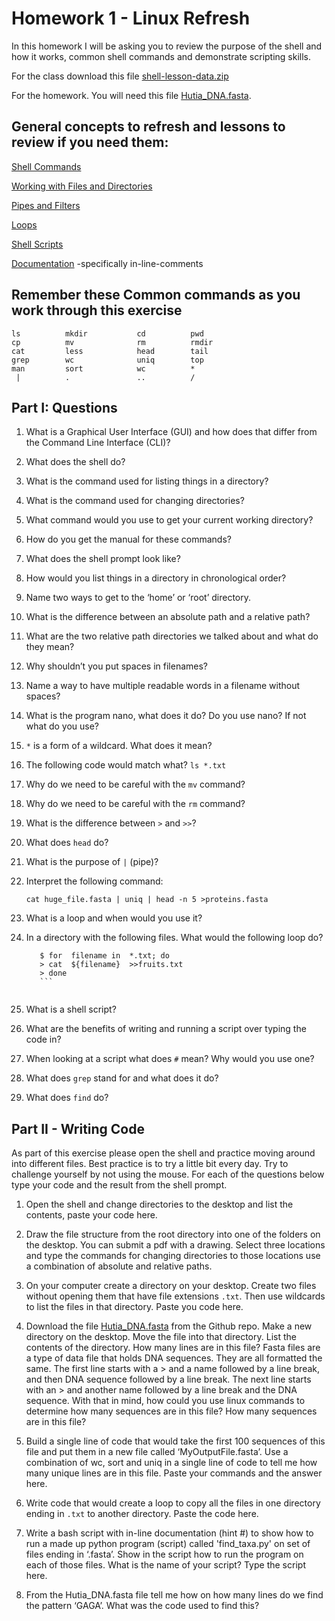 # Homework 1 - Linux Refresh

In this homework I will be asking you to review the purpose of the shell and how it works, common shell commands and demonstrate scripting skills. 

For the class download this file [shell-lesson-data.zip](https://swcarpentry.github.io/shell-novice/data/shell-lesson-data.zip)

For the homework. You will need this file [Hutia_DNA.fasta](https://www.dropbox.com/s/07y610c8zt63nt5/Hutia_DNA.fasta?dl=0).

## General concepts to refresh and lessons to review if you need them:

[Shell Commands](http://swcarpentry.github.io/shell-novice/01-intro/index.html)

[Working with Files and Directories](http://swcarpentry.github.io/shell-novice/03-create/index.html)

[Pipes and Filters](http://swcarpentry.github.io/shell-novice/04-pipefilter/index.html)

[Loops](http://swcarpentry.github.io/shell-novice/05-loop/index.html)

[Shell Scripts](http://swcarpentry.github.io/shell-novice/06-script/index.html)

[Documentation](https://blog.submain.com/code-documentation-the-complete-beginners-guide/) -specifically in-line-comments

## Remember these Common commands as you work through this exercise

    ls          mkdir           cd          pwd
    cp          mv              rm          rmdir 		
    cat         less            head        tail
    grep        wc              uniq        top
    man         sort            wc          * 
     |          .               ..          /


## Part I: Questions

1. 	What is a Graphical User Interface (GUI) and how does that differ from the Command Line Interface (CLI)?

2.	What does the shell do?

3.	What is the command used for listing things in a directory?

4.	What is the command used for changing directories?

5.	What command would you use to get your current working directory?

6.	How do you get the manual for these commands?

7.	What does the shell prompt look like?

8.	How would you list things in a directory in chronological order?

9.	Name two ways to get to the ‘home’ or ‘root’ directory.

10.	What is the difference between an absolute path and a relative path?

11.	What are the two relative path directories we talked about and what do they mean?

12.	Why shouldn’t you put spaces in filenames?

13.	Name a way to have multiple readable words in a filename without spaces?

14.	What is the program nano, what does it do? Do you use nano? If not what do you use?

15.	``*`` is a form of a wildcard. What does it mean?

16.	The following code would match what? 
		```ls *.txt``` 

17.	Why do we need to be careful with the ```mv``` command?

18.	Why do we need to be careful with the ```rm``` command?

19.	What is the difference between ```>``` and ```>>```?

20.	What does ```head``` do? 

21.	What is the purpose of ```|``` (pipe)?

22.	Interpret the following command:

	```cat huge_file.fasta | uniq | head -n 5 >proteins.fasta```

23.	What is a loop and when would you use it?

24.	In a directory with the following files. What would the following loop do?
         
	 ```apple.txt, banana.txt, orange.txt 
		$ for  filename in  *.txt; do
		> cat  ${filename}  >>fruits.txt
		> done
		```
		
25.	What is a shell script?

26.	What are the benefits of writing and running a script over typing the code in?

27.	When looking at a script what does ```#``` mean? Why would you use one?

28.	What does ```grep``` stand for and what does it do?

29.	What does ```find``` do?



## Part II - Writing Code

As part of this exercise please open the shell and practice moving around into different files.  Best practice is to try a little bit every day. Try to challenge yourself by not using the mouse. For each of the questions below type your code and the result from the shell prompt.

1.	Open the shell and change directories to the desktop and list the contents, paste your code here.

2.	Draw the file structure from the root directory into one of the folders on the desktop.  You can submit a pdf with a drawing. Select three locations and type the commands for changing directories to those locations use a combination of absolute and relative paths. 

3.	On your computer create a directory on your desktop.  Create two files without opening them that have file extensions ```.txt```. Then use wildcards to list the files in that directory.  Paste you code here.

4.	Download the file [Hutia_DNA.fasta](https://www.dropbox.com/s/07y610c8zt63nt5/Hutia_DNA.fasta?dl=0) from the Github repo. Make a new directory on the desktop. Move the file into that directory. List the contents of the directory.  How many lines are in this file? Fasta files are a type of data file that holds DNA sequences. They are all formatted the same. The first line starts with a > and a name followed by a line break, and then DNA sequence followed by a line break. The next line starts with an > and another name followed by a line break and the DNA sequence. With that in mind, how could you use linux commands to determine how many sequences are in this file? How many sequences are in this file?

5.	Build a single line of code that would take the first 100 sequences of this file and put them in a new file called ‘MyOutputFile.fasta’. Use a combination of wc, sort and uniq in a single line of code to tell me how many unique lines are in this file.  Paste your commands and the answer here.

6.	Write code that would create a loop to copy all the files in one directory ending in ```.txt``` to another directory. Paste the code here.  


7.	Write a bash script with in-line documentation (hint #) to show how to run a made up python program (script) called 'find_taxa.py' on set of files ending in ‘.fasta’. Show in the script how to run the program on each of those files. What is the name of your script? Type the script here. 

 
8.	From the Hutia_DNA.fasta file tell me how on how many lines do we find the pattern ‘GAGA’. What was the code used to find this?


